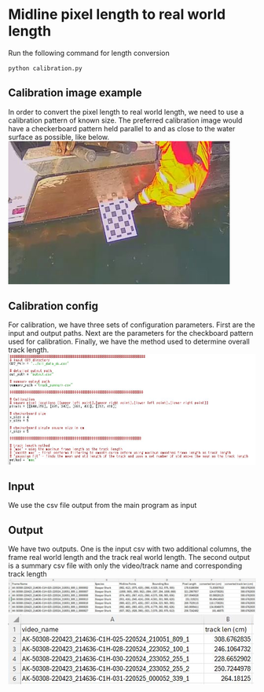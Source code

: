 # Midline pixel length to real world length 
Run the following command for length conversion
```bash
python calibration.py
```
## Calibration image example
In order to convert the pixel length to real world length, we need to use a calibration pattern of known size.  The preferred calibration image would have a checkerboard pattern held parallel to and as close to the water surface as possible, like below.
![Alt text](images/calibration_water_surface.JPG "example calibration image")
## Calibration config
For calibration, we have three sets of configuration parameters.  First are the input and output paths. Next are the parameters for the checkboard pattern used for calibration.  Finally, we have the method used to determine overall track length.
![Alt text](images/calibration_config.JPG "calibration file")

## Input
We use the csv file output from the main program as input 

## Output
We have two outputs.  One is the input csv with two additional columns, the frame real world length and the track real world length.  The second output is a summary csv file with only the video/track name and corresponding track length
![Alt text](images/detailed_csv.JPG "detailed csv file with real world length added")
![Alt text](images/summary_csv.JPG "summary csv file with only the track length for each video")